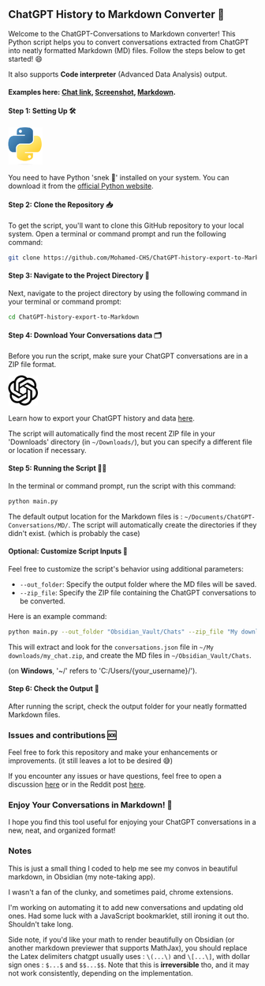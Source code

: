 ## ChatGPT History to Markdown Converter 🚀

Welcome to the ChatGPT-Conversations to Markdown converter! This Python script helps you to convert conversations extracted from ChatGPT into neatly formatted Markdown (MD) files. Follow the steps below to get started! 😄

It also supports **Code interpreter** (Advanced Data Analysis) output.

#### Examples here: [Chat link](https://chat.openai.com/share/27b6df58-a590-41ac-9eff-f567602fe692), [Screenshot](<demo/Fibonacci with Matrix Exponentiation.png>), [Markdown](<demo/Fibonacci with Matrix Exponentiation.md>).

#### Step 1: Setting Up 🛠

<img src="images/python-logo.png" alt="Python Logo" width="70"/>

You need to have Python 'snek 🐍' installed on your system. You can download it from the [official Python website](https://www.python.org/).

#### Step 2: Clone the Repository 📥

To get the script, you'll want to clone this GitHub repository to your local system. Open a terminal or command prompt and run the following command:

```bash
git clone https://github.com/Mohamed-CHS/ChatGPT-history-export-to-Markdown.git
```

#### Step 3: Navigate to the Project Directory 📂

Next, navigate to the project directory by using the following command in your terminal or command prompt:

```bash
cd ChatGPT-history-export-to-Markdown
```

#### Step 4: Download Your Conversations data 🗂

Before you run the script, make sure your ChatGPT conversations are in a ZIP file format.

<img src="images/chatgpt-logo.png" alt="ChatGPT Logo" width="60"/>

Learn how to export your ChatGPT history and data [here](https://help.openai.com/en/articles/7260999-how-do-i-export-my-chatgpt-history-and-data).

The script will automatically find the most recent ZIP file in your 'Downloads' directory (in `~/Downloads/`), but you can specify a different file or location if necessary.

#### Step 5: Running the Script 🏃‍♂️

In the terminal or command prompt, run the script with this command:

```bash
python main.py
```

The default output location for the Markdown files is : `~/Documents/ChatGPT-Conversations/MD/`. The script will automatically create the directories if they didn't exist. (which is probably the case)

#### Optional: Customize Script Inputs 🌟

Feel free to customize the script's behavior using additional parameters:

- `--out_folder`: Specify the output folder where the MD files will be saved.
- `--zip_file`: Specify the ZIP file containing the ChatGPT conversations to be converted.

Here is an example command:

```bash
python main.py --out_folder "Obsidian_Vault/Chats" --zip_file "My downloads/my_chat.zip"
```

This will extract and look for the `conversations.json` file in `~/My downloads/my_chat.zip`, and create the MD files in `~/Obsidian_Vault/Chats`.

(on **Windows**, '~/' refers to 'C:/Users/{your_username}/').

#### Step 6: Check the Output 🎉

After running the script, check the output folder for your neatly formatted Markdown files.

### Issues and contributions 🆘

Feel free to fork this repository and make your enhancements or improvements. (it still leaves a lot to be desired 😅)

If you encounter any issues or have questions, feel free to open a discussion [here](https://github.com/Mohamed-CHS/ChatGPT-history-export-to-Markdown/issues) or in the Reddit post [here](https://www.reddit.com/r/ChatGPT/comments/16k1ub5/i_made_a_simple_chatgpt_history_to_markdown/).

### Enjoy Your Conversations in Markdown! 🎈

I hope you find this tool useful for enjoying your ChatGPT conversations in a new, neat, and organized format!

### Notes

This is just a small thing I coded to help me see my convos in beautiful markdown, in Obsidian (my note-taking app).

I wasn't a fan of the clunky, and sometimes paid, chrome extensions.

I'm working on automating it to add new conversations and updating old ones. Had some luck with a JavaScript bookmarklet, still ironing it out tho. Shouldn't take long.

Side note, if you'd like your math to render beautifully on Obsidian (or another markdown previewer that supports MathJax), you should replace the Latex delimiters chatgpt usually uses : `\(...\)` and `\[...\]`, with dollar sign ones : `$...$` and `$$...$$`. Note that this is **irreversible** tho, and it may not work consistently, depending on the implementation.
